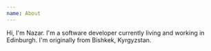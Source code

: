 ```yaml
---
name: About
---
```


Hi, I'm Nazar. I'm a software developer currently living and working in Edinburgh.
I'm originally from Bishkek, Kyrgyzstan.
